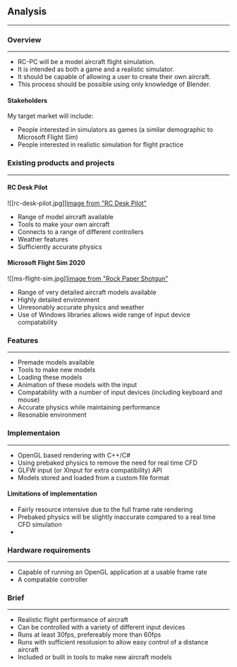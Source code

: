 ## Analysis
---
### Overview
---
- RC-PC will be a model aircraft flight simulation.
- It is intended as both a game and a realistic simulator.
- It should be capable of allowing a user to create their own aircraft.
- This process should be possible using only knowledge of Blender.

#### Stakeholders

My target market will include:
- People interested in simulators as games (a similar demographic to Microsoft Flight Sim)
- People interested in realistic simulation for flight practice

### Existing products and projects
---
#### RC Desk Pilot

![[rc-desk-pilot.jpg]][image from "RC Desk Pilot"](https://www.google.com/url?sa=i&url=https%3A%2F%2Frcdeskpilot.com%2F&psig=AOvVaw3fUM5iRx5TZjbsY1iT7Jar&ust=1636021407916000&source=images&cd=vfe&ved=0CAsQjRxqFwoTCKC-6vb8-_MCFQAAAAAdAAAAABAU)
- Range of model aircraft available
- Tools to make your own aircraft
- Connects to a range of different controllers
- Weather features
- Sufficiently accurate physics

#### Microsoft Flight Sim 2020

![[ms-flight-sim.jpg]][image from "Rock Paper Shotgun"](https://www.google.com/url?sa=i&url=https%3A%2F%2Fwww.rockpapershotgun.com%2Fall-341-photorealistic-cities-in-microsoft-flight-simulator-2020&psig=AOvVaw2-aPVRGJ0CPWs3C3HYoOUM&ust=1636021274292000&source=images&cd=vfe&ved=0CAsQjRxqFwoTCKj1par8-_MCFQAAAAAdAAAAABAE)
- Range of very detailed aircraft models available
- Highly detailed environment
- Unresonably accurate physics and weather
- Use of Windows libraries allows wide range of input device compatability

### Features
---
- Premade models available
- Tools to make new models
- Loading these models
- Animation of these models with the input
- Compatability with a number of input devices (including keyboard and mouse)
- Accurate physics while maintaining performance
- Resonable environment

### Implementaion
---
- OpenGL based rendering with C++/C#
- Using prebaked physics to remove the need for real time CFD
- GLFW input (or XInput for extra compatibility) API
- Models stored and loaded from a custom file format

#### Limitations of implementation
- Fairly resource intensive due to the full frame rate rendering
- Prebaked physics will be slightly inaccurate compared to a real time CFD simulation
- 

### Hardware requirements
---
- Capable of running an OpenGL application at a usable frame rate
- A compatable controller

### Brief
---
- Realistic flight performance of aircraft
- Can be controlled with a variety of different input devices
- Runs at least 30fps, prefereably more than 60fps
- Runs with sufficient resolusion to allow easy control of a distance aircraft
- Included or built in tools to make new aircraft models